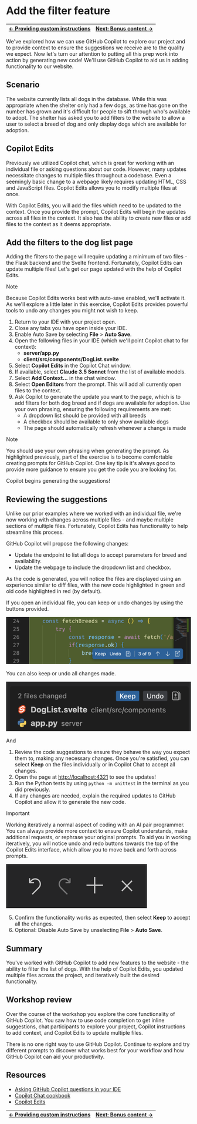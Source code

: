 # Add the filter feature

| [← Providing custom instructions][walkthrough-previous] | [Next: Bonus content →][walkthrough-next] |
|:-----------------------------------|------------------------------------------:|

We've explored how we can use GitHub Copilot to explore our project and to provide context to ensure the suggestions we receive are to the quality we expect. Now let's turn our attention to putting all this prep work into action by generating new code! We'll use GitHub Copilot to aid us in adding functionality to our website.

## Scenario

The website currently lists all dogs in the database. While this was appropriate when the shelter only had a few dogs, as time has gone on the number has grown and it's difficult for people to sift through who's available to adopt. The shelter has asked you to add filters to the website to allow a user to select a breed of dog and only display dogs which are available for adoption.

## Copilot Edits

Previously we utilized Copilot chat, which is great for working with an individual file or asking questions about our code. However, many updates necessitate changes to multiple files throughout a codebase. Even a seemingly basic change to a webpage likely requires updating HTML, CSS and JavaScript files. Copilot Edits allows you to modify multiple files at once.

With Copilot Edits, you will add the files which need to be updated to the context. Once you provide the prompt, Copilot Edits will begin the updates across all files in the context. It also has the ability to create new files or add files to the context as it deems appropriate.

## Add the filters to the dog list page

Adding the filters to the page will require updating a minimum of two files - the Flask backend and the Svelte frontend. Fortunately, Copilot Edits can update multiple files! Let's get our page updated with the help of Copilot Edits.

> [!NOTE]
> Because Copilot Edits works best with auto-save enabled, we'll activate it. As we'll explore a little later in this exercise, Copilot Edits provides powerful tools to undo any changes you might not wish to keep.

1. Return to your IDE with your project open.
2. Close any tabs you have open inside your IDE.
3. Enable Auto Save by selecting **File** > **Auto Save**.
4. Open the following files in your IDE (which we'll point Copilot chat to for context):
   - **server/app.py**
   - **client/src/components/DogList.svelte** 
5. Select **Copilot Edits** in the Copilot Chat window.
6. If available, select **Claude 3.5 Sonnet** from the list of available models.
7. Select **Add Context...** in the chat window.
7. Select **Open Editors** from the prompt. This will add all currently open files to the context.
8. Ask Copilot to generate the update you want to the page, which is to add filters for both dog breed and if dogs are available for adoption. Use your own phrasing, ensuring the following requirements are met:
    - A dropdown list should be provided with all breeds
    - A checkbox should be available to only show available dogs
    - The page should automatically refresh whenever a change is made

> [!NOTE]
> You should use your own phrasing when generating the prompt. As highlighted previously, part of the exercise is to become comfortable creating prompts for GitHub Copilot. One key tip is it's always good to provide more guidance to ensure you get the code you are looking for.

Copilot begins generating the suggestions!

## Reviewing the suggestions

Unlike our prior examples where we worked with an individual file, we're now working with changes across multiple files - and maybe multiple sections of multiple files. Fortunately, Copilot Edits has functionality to help streamline this process.

GitHub Copilot will propose the following changes:

- Update the endpoint to list all dogs to accept parameters for breed and availability.
- Update the webpage to include the dropdown list and checkbox.

As the code is generated, you will notice the files are displayed using an experience similar to diff files, with the new code highlighted in green and old code highlighted in red (by default).

If you open an individual file, you can keep or undo changes by using the buttons provided.

![Screenshot of keep/undo interface for an individual file](./images/copilot-edits-keep-undo-file.png)

You can also keep or undo all changes made.

![Screenshot of keep/discard interface on the chat window](./images/copilot-edits-keep-undo-global.png)

And

1. Review the code suggestions to ensure they behave the way you expect them to, making any necessary changes. Once you're satisfied, you can select **Keep** on the files individually or in Copilot Chat to accept all changes.
2. Open the page at [http://localhost:4321][tailspin-shelter-website] to see the updates!
3. Run the Python tests by using `python -m unittest` in the terminal as you did previously.
4. If any changes are needed, explain the required updates to GitHub Copilot and allow it to generate the new code.

> [!IMPORTANT]
> Working iteratively a normal aspect of coding with an AI pair programmer. You can always provide more context to ensure Copilot understands, make additional requests, or rephrase your original prompts. To aid you in working iteratively, you will notice undo and redo buttons towards the top of the Copilot Edits interface, which allow you to move back and forth across prompts.
>
> ![Screenshot of the undo/redo buttons](./images/copilot-edits-history.png)

5. Confirm the functionality works as expected, then select **Keep** to accept all the changes.
6. Optional: Disable Auto Save by unselecting **File** > **Auto Save**.

## Summary

You've worked with GitHub Copilot to add new features to the website - the ability to filter the list of dogs. With the help of Copilot Edits, you updated multiple files across the project, and iteratively built the desired functionality.

## Workshop review

Over the course of the workshop you explore the core functionality of GitHub Copilot. You saw how to use code completion to get inline suggestions, chat participants to explore your project, Copilot instructions to add context, and Copilot Edits to update multiple files.

There is no one right way to use GitHub Copilot. Continue to explore and try different prompts to discover what works best for your workflow and how GitHub Copilot can aid your productivity.

## Resources

- [Asking GitHub Copilot questions in your IDE][copilot-ask]
- [Copilot Chat cookbook][copilot-cookbook]
- [Copilot Edits][copilot-edits]

| [← Providing custom instructions][walkthrough-previous] | [Next: Bonus content →][walkthrough-next] |
|:-----------------------------------|------------------------------------------:|

[copilot-ask]: https://docs.github.com/en/copilot/using-github-copilot/copilot-chat/asking-github-copilot-questions-in-your-ide
[copilot-cookbook]: https://docs.github.com/en/copilot/copilot-chat-cookbook
[copilot-edits]: https://code.visualstudio.com/docs/copilot/copilot-edits
[tailspin-shelter-website]: http://localhost:4321
[walkthrough-previous]: ./3-copilot-instructions.md
[walkthrough-next]: ./5-bonus.md
